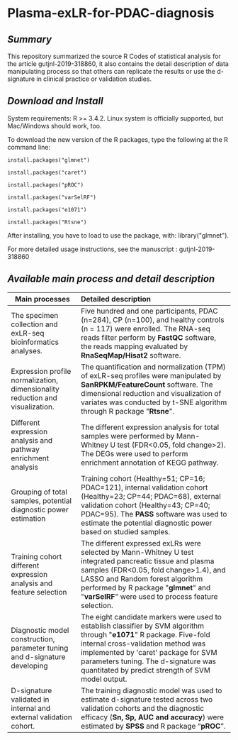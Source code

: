 # Plasma-exLR-for-PDAC-diagnosis

## ***Summary***

This repository summarized the source R Codes of statistical analysis for the article gutjnl-2019-318860,  it also contains the detail description of data manipulating process so that others can replicate the results or use the d-signature in clinical practice or validation studies.

## ***Download and Install***

System requirements: R >= 3.4.2. Linux system is officially supported, but Mac/Windows should work, too.

To download the new version of the R packages, type the following at the R command line:

`install.packages("glmnet")`

`install.packages("caret")`

`install.packages("pROC")`

`install.packages("varSelRF")`

`install.packages("e1071")`

`install.packages("Rtsne")`

After installing, you have to load to use the package, with: library("glmnet").

For more detailed usage instructions, see the manuscript : gutjnl-2019-318860

## ***Available main process and detail description***

| **Main processes**                                           | **Detailed description**                                     |
| ------------------------------------------------------------ | :----------------------------------------------------------- |
| The specimen collection and exLR-seq bioinformatics analyses. | Five hundred and one participants, PDAC (n=284), CP (n=100), and healthy controls (n = 117) were enrolled. The RNA-seq reads filter perform by **FastQC** software, the reads mapping evaluated by **RnaSeqMap/Hisat2** software. |
| Expression profile normalization,     dimensionality reduction and visualization. | The quantification and normalization (TPM) of exLR-seq profiles were manipulated by **SanRPKM/FeatureCount** software. The dimensional reduction and visualization of variates was conducted by t-SNE algorithm through R package "**Rtsne**". |
| Different expression analysis and pathway enrichment analysis | The different expression analysis for total samples were performed by Mann-Whitney U test (FDR<0.05, fold change>2). The DEGs were used to perform enrichment annotation of KEGG pathway. |
| Grouping of total samples, potential diagnostic power estimation | Training cohort (Healthy=51; CP=16;   PDAC=121), internal validation cohort (Healthy=23; CP=44;   PDAC=68), external validation cohort (Healthy=43; CP=40; PDAC=95). The **PASS** software was used to estimate the potential diagnostic power based on studied samples. |
| Training cohort    different expression analysis and feature selection | The different expressed exLRs were selected by Mann-Whitney U test integrated pancreatic tissue and plasma samples (FDR<0.05, fold change>1.4), and LASSO and Random forest algorithm performed by R package "**glmnet**" and "**varSelRF**" were used to process feature selection. |
| Diagnostic model construction, parameter tuning and d-signature developing | The eight candidate markers were used to establish classifier by SVM algorithm through "**e1071**" R package. Five-fold internal cross-validation method was implemented by 'caret' package for SVM parameters tuning. The d-signature was quantitated by predict strength of SVM model output. |
| D-signature validated in internal and external validation cohort. | The training diagnostic model was used to estimate d-signature tested across two validation cohorts and the diagnostic efficacy (**Sn, Sp, AUC and accuracy**) were estimated by **SPSS** and R package “**pROC**”. | 


